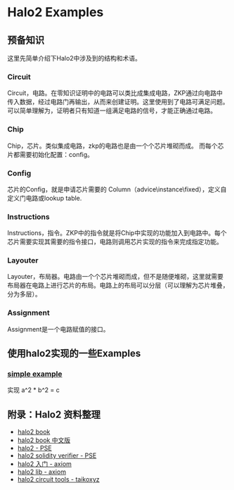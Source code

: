 # Halo2 Examples

## 预备知识

这里先简单介绍下Halo2中涉及到的结构和术语。

### Circuit

Circuit，电路。在零知识证明中的电路可以类比成集成电路，ZKP通过向电路中传入数据，经过电路门再输出，从而来创建证明。这里使用到了电路可满足问题。可以简单理解为，证明者只有知道一组满足电路的信号，才能正确通过电路。

### Chip

Chip，芯片。类似集成电路，zkp的电路也是由一个个芯片堆砌而成。
而每个芯片都需要初始化配置：config。

### Config

芯片的Config，就是申请芯片需要的 Column（advice\instance\fixed），定义自定义门电路或lookup table.

### Instructions

Instructions，指令。ZKP中的指令就是将Chip中实现的功能加入到电路中。每个芯片需要实现其需要的指令接口，电路则调用芯片实现的指令来完成指定功能。

### Layouter

Layouter，布局器。电路由一个个芯片堆砌而成，但不是随便堆砌，这里就需要布局器在电路上进行芯片的布局。电路上的布局可以分层（可以理解为芯片堆叠，分为多层）。

### Assignment

Assignment是一个电路赋值的接口。

## 使用halo2实现的一些Examples

### [simple example](./simple/src/main.rs)

实现 a^2 * b^2 = c

## 附录：Halo2 资料整理

- [halo2 book](https://zcash.github.io/halo2/design/proving-system.html)
- [halo2 book 中文版](https://trapdoor-tech.github.io/halo2-book-chinese/)
- [halo2 - PSE](https://github.com/privacy-scaling-explorations/halo2)
- [halo2 solidity verifier - PSE](https://github.com/privacy-scaling-explorations/halo2-solidity-verifier)
- [halo2 入门 - axiom](https://docs.axiom.xyz/zero-knowledge-proofs/getting-started-with-halo2)
- [halo2 lib - axiom](https://github.com/axiom-crypto/halo2-lib)
- [halo2 circuit tools - taikoxyz](https://github.com/taikoxyz/circuit-tools)

